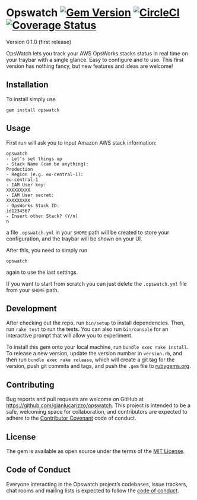 # Opswatch [![Gem Version](https://badge.fury.io/rb/opswatch.svg)](https://badge.fury.io/rb/opswatch) [![CircleCI](https://circleci.com/gh/gianlucarizzo/opswatch.svg?style=svg)](https://circleci.com/gh/gianlucarizzo/opswatch) [![Coverage Status](https://coveralls.io/repos/github/gianlucarizzo/opswatch/badge.svg?branch=master)](https://coveralls.io/github/gianlucarizzo/opswatch?branch=master)

Version 0.1.0 (first release)

OpsWatch lets you track your AWS OpsWorks stacks status in real time on your traybar with a single glance.
Easy to configure and to use. This first version has nothing fancy, but new features and ideas are welcome!

## Installation

To install simply use
```
gem install opswatch
```

## Usage

First run will ask you to input Amazon AWS stack information:
```
opswatch
- Let's set things up
- Stack Name (can be anything):
Production
- Region (e.g. eu-central-1):
eu-central-1
- IAM User key:
XXXXXXXXX
- IAM User secret:
XXXXXXXXX
- OpsWorks Stack ID:
id1234567
- Insert other Stack? (Y/n)
n
```
a file `.opswatch.yml` in your `$HOME` path will be created to store your configuration, and the traybar will be shown on your UI.

After this, you need to simply run
```
opswatch
```
again to use the last settings.

If you want to start from scratch you can just delete the `.opswatch.yml` file from your `$HOME` path.

## Development

After checking out the repo, run `bin/setup` to install dependencies. Then, run `rake test` to run the tests. You can also run `bin/console` for an interactive prompt that will allow you to experiment.

To install this gem onto your local machine, run `bundle exec rake install`. To release a new version, update the version number in `version.rb`, and then run `bundle exec rake release`, which will create a git tag for the version, push git commits and tags, and push the `.gem` file to [rubygems.org](https://rubygems.org).

## Contributing

Bug reports and pull requests are welcome on GitHub at https://github.com/gianlucarizzo/opswatch. This project is intended to be a safe, welcoming space for collaboration, and contributors are expected to adhere to the [Contributor Covenant](http://contributor-covenant.org) code of conduct.

## License

The gem is available as open source under the terms of the [MIT License](https://opensource.org/licenses/MIT).

## Code of Conduct

Everyone interacting in the Opswatch project’s codebases, issue trackers, chat rooms and mailing lists is expected to follow the [code of conduct](https://github.com/[USERNAME]/opswatch/blob/master/CODE_OF_CONDUCT.md).
